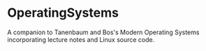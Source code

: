 # OperatingSystems
A companion to Tanenbaum and Bos's Modern Operating Systems incorporating lecture notes and Linux source code.
